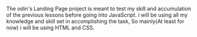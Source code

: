 The odin's Landing Page project is meant to test my skill and  accumulation of the previous lessons before going into JavaScript.
i will be using all my knowledge and skill set in accomplishing the task, So mainly(At least for now) i will be using HTML and CSS.
